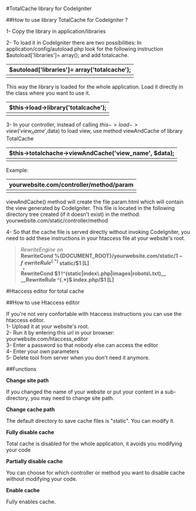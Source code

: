#TotalCache library for CodeIgniter

##How to use library TotalCache for CodeIgniter ?


1- Copy the library in application/libraries

2- To load it in CodeIgniter there are two possibilities:
In application/config/autoload.php look for the following instruction $autoload['libraries']= array(); and add totalcache. 
 
 >
 |$autoload['libraries']= array('totalcache');|      
 |---------------- |
 ||


This way the library is loaded for the whole application.
Load it directly in the class where you want to use it. 

>
|$this->load->library('totalcache');|      
 |---------------- |
 ||


3- In your controller, instead of calling $this->load->view('view_name',$data) to load view, use method viewAndCache of library TotalCache

>
 |$this->totalchache->viewAndCache('view_name', $data);|      
 |---------------- |
 ||

>

Example:
>
 | yourwebsite.com/controller/method/param|      
 |---------------- |
 ||


viewAndCache() method will create the file param.html which will contain the view generated by CodeIgniter. This file is located in the following directory tree created (if it doesn't exist) in the method:  yourwebsite.com/static/controller/method 

4- So that the cache file is served directly without invoking CodeIgniter, you need to add these instructions in your htaccess file at your website's root.

>_RewriteEngine on_  
>__RewriteCond %{DOCUMENT_ROOT}/yourwebsite.com/static/$1 -f__  
>__RewriteRule ^(.*)$ static/$1 [L]__  
>__RewriteCond $1 !^(static|index\.php|images|robots\.txt)__ 
>__RewriteRule ^(.*)$ index.php/$1 [L]__



#Htaccess editor for total cache

##How to use Htaccess editor


If you're not very confortable with htaccess instructions you can use the htaccess editor.  
1- Upload it at your website's root.   
2- Run it by entering this url in your browser: yourwebsite.com/htaccess_editor   
3- Enter a password so that nobody else can access the editor  
4- Enter your own parameters  
5- Delete tool from server when you don't need it anymore.  

##Functions  
  
  
__Change site path__

If you changed the name of your website or put your content in a sub-directory, you may need to change site path.


__Change cache path__

The default directory to save cache files is "static". You can modify it.




__Fully disable cache__

Total cache is disabled for the whole application, it avoids you modifying your code

__Partially disable cache__

You can choose for which controller or method you want to disable cache without modifying your code.

__Enable cache__

Fully enables cache.
